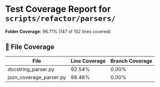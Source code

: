 # Test Coverage Report for `scripts/refactor/parsers/`

**Folder Coverage:** 96.71% (147 of 152 lines covered)

## 📄 File Coverage
| File | Line Coverage | Branch Coverage |
| ---- | ------------- | ---------------- |
| docstring_parser.py | 92.54% | 0.00% |
| json_coverage_parser.py | 98.48% | 0.00% |